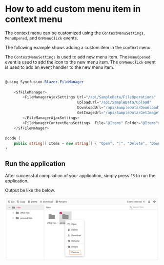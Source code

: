 # How to add custom menu item in context menu

The context menu can be customized using the `ContextMenuSettings`, `MenuOpened`, and `OnMenuClick` events.

The following example shows adding a custom item in the context menu.

The `ContextMenuSettings` is used to add new menu item. The `MenuOpened` event is used to add the icon to the new menu item. The `OnMenuClick` event is used to add an event handler to the new menu item.

```csharp

@using Syncfusion.Blazor.FileManager

    <SfFileManager>
        <FileManagerAjaxSettings Url="/api/SampleData/FileOperations"
                                 UploadUrl="/api/SampleData/Upload"
                                 DownloadUrl="/api/SampleData/Download"
                                 GetImageUrl="/api/SampleData/GetImage">
        </FileManagerAjaxSettings>
        <FileManagerContextMenuSettings  File="@Items" Folder="@Items"></FileManagerContextMenuSettings>
    </SfFileManager>

@code {
    public string[] Items = new string[] { "Open", "|", "Delete", "Download", "Rename", "|", "Details", "Custom" };
}

```

## Run the application

After successful compilation of your application, simply press `F5` to run the application.

Output be like the below.

![Custom Context Menu](../images/custom-context.png)